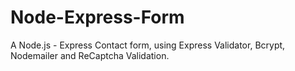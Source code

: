 # Node-Express-Form
A Node.js - Express Contact form, using Express Validator, Bcrypt, Nodemailer and ReCaptcha Validation.

